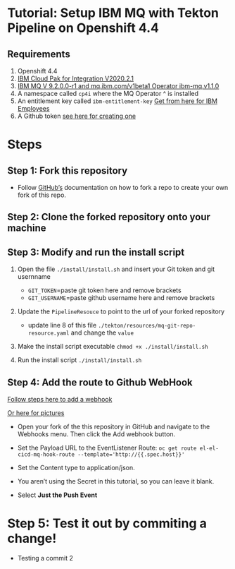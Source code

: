 # Tutorial: Setup IBM MQ with Tekton Pipeline on Openshift 4.4

## Requirements

1. Openshift 4.4
2. [IBM Cloud Pak for Integration V2020.2.1](https://www-01.ibm.com/common/ssi/cgi-bin/ssialias?infotype=AN&subtype=CA&htmlfid=897/ENUS220-168&appname=USN)
3. [IBM MQ V 9.2.0.0-r1 and mq.ibm.com/v1beta1 Operator ibm-mq.v1.1.0](https://www.ibm.com/support/knowledgecenter/SSFKSJ_9.2.0/com.ibm.mq.ctr.doc/ctr_api_v1beta1_QueueManager.htm)
4. A namespace called `cp4i` where the MQ Operator ^ is installed
5. An entitlement key called `ibm-entitlement-key` [Get from here for IBM Employees](https://myibm.ibm.com/products-services/containerlibrary)
6. A Github token [see here for creating one](https://docs.github.com/en/github/authenticating-to-github/creating-a-personal-access-token)


# Steps

## Step 1: Fork this repository 
- Follow [GitHub’s](https://docs.github.com/en/github/getting-started-with-github/fork-a-repo_) documentation on how to fork a repo to create your own fork of this repo.
## Step 2: Clone the forked repository onto your machine
## Step 3: Modify and run the install script 
1. Open the file `./install/install.sh` and insert your Git token and git usernname


    - `GIT_TOKEN`=paste git token here and remove brackets
    - `GIT_USERNAME`=paste github username here and remove brackets
2. Update the `PipelineResouce` to point to the url of your forked repository
    - update line 8 of this file `./tekton/resources/mq-git-repo-resource.yaml` and change the `value`
3. Make the install script executable `chmod +x ./install/install.sh`
4. Run the install script `./install/install.sh`

## Step 4: Add the route to Github WebHook

[Follow steps here to add a webhook](https://docs.github.com/en/developers/webhooks-and-events/creating-webhooks#payload-url)

[Or here for pictures](https://developer.ibm.com/tutorials/tekton-triggers-101/)

- Open your fork of the this repository in GitHub and navigate to the Webhooks menu. Then click the Add webhook button.

- Set the Payload URL to the EventListener Route: `oc get route el-el-cicd-mq-hook-route --template='http://{{.spec.host}}'`
- Set the Content type to application/json.
- You aren’t using the Secret in this tutorial, so you can leave it blank.
- Select **Just the Push Event**

# Step 5: Test it out by commiting a change!
- Testing a commit 2
